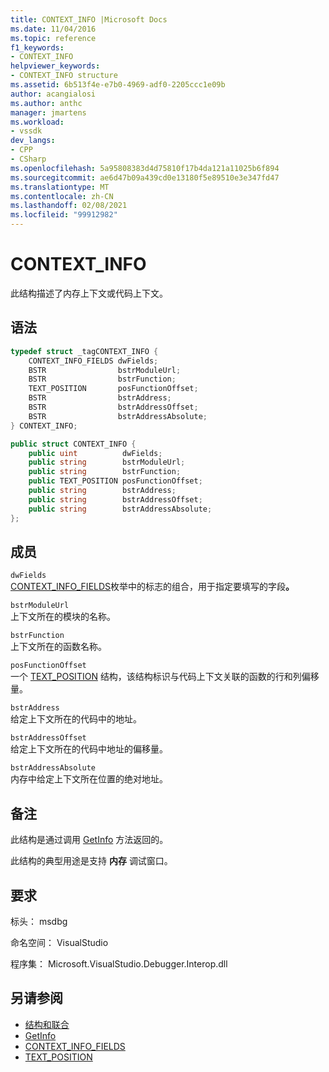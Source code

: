 ```yaml
---
title: CONTEXT_INFO |Microsoft Docs
ms.date: 11/04/2016
ms.topic: reference
f1_keywords:
- CONTEXT_INFO
helpviewer_keywords:
- CONTEXT_INFO structure
ms.assetid: 6b513f4e-e7b0-4969-adf0-2205ccc1e09b
author: acangialosi
ms.author: anthc
manager: jmartens
ms.workload:
- vssdk
dev_langs:
- CPP
- CSharp
ms.openlocfilehash: 5a95808383d4d75810f17b4da121a11025b6f894
ms.sourcegitcommit: ae6d47b09a439cd0e13180f5e89510e3e347fd47
ms.translationtype: MT
ms.contentlocale: zh-CN
ms.lasthandoff: 02/08/2021
ms.locfileid: "99912982"
---
```

# <a name="context_info"></a>CONTEXT_INFO
此结构描述了内存上下文或代码上下文。

## <a name="syntax"></a>语法

```cpp
typedef struct _tagCONTEXT_INFO {
    CONTEXT_INFO_FIELDS dwFields;
    BSTR                bstrModuleUrl;
    BSTR                bstrFunction;
    TEXT_POSITION       posFunctionOffset;
    BSTR                bstrAddress;
    BSTR                bstrAddressOffset;
    BSTR                bstrAddressAbsolute;
} CONTEXT_INFO;
```

```csharp
public struct CONTEXT_INFO {
    public uint          dwFields;
    public string        bstrModuleUrl;
    public string        bstrFunction;
    public TEXT_POSITION posFunctionOffset;
    public string        bstrAddress;
    public string        bstrAddressOffset;
    public string        bstrAddressAbsolute;
};
```

## <a name="members"></a>成员
`dwFields`\
[CONTEXT_INFO_FIELDS](../../../extensibility/debugger/reference/context-info-fields.md)枚举中的标志的组合，用于指定要填写的字段<strong>。</strong>

`bstrModuleUrl`\
上下文所在的模块的名称。

`bstrFunction`\
上下文所在的函数名称。

`posFunctionOffset`\
一个 [TEXT_POSITION](../../../extensibility/debugger/reference/text-position.md) 结构，该结构标识与代码上下文关联的函数的行和列偏移量。

`bstrAddress`\
给定上下文所在的代码中的地址。

`bstrAddressOffset`\
给定上下文所在的代码中地址的偏移量。

`bstrAddressAbsolute`\
内存中给定上下文所在位置的绝对地址。

## <a name="remarks"></a>备注
此结构是通过调用 [GetInfo](../../../extensibility/debugger/reference/idebugmemorycontext2-getinfo.md) 方法返回的。

此结构的典型用途是支持 **内存** 调试窗口。

## <a name="requirements"></a>要求
标头： msdbg

命名空间： VisualStudio

程序集： Microsoft.VisualStudio.Debugger.Interop.dll

## <a name="see-also"></a>另请参阅
- [结构和联合](../../../extensibility/debugger/reference/structures-and-unions.md)
- [GetInfo](../../../extensibility/debugger/reference/idebugmemorycontext2-getinfo.md)
- [CONTEXT_INFO_FIELDS](../../../extensibility/debugger/reference/context-info-fields.md)
- [TEXT_POSITION](../../../extensibility/debugger/reference/text-position.md)
